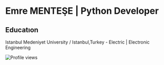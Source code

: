 # Emre MENTEŞE | Python Developer         

## Educatıon
Istanbul Medeniyet University / Istanbul,Turkey - Electric | Electronic Engineering

![Profile views](https://gpvc.arturio.dev/emreeemntese) 
